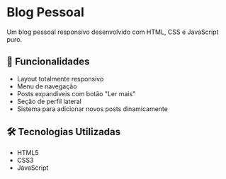 # Blog Pessoal

Um blog pessoal responsivo desenvolvido com HTML, CSS e JavaScript puro.

## 🚀 Funcionalidades

- Layout totalmente responsivo
- Menu de navegação
- Posts expandíveis com botão "Ler mais"
- Seção de perfil lateral
- Sistema para adicionar novos posts dinamicamente

## 🛠️ Tecnologias Utilizadas

- HTML5
- CSS3
- JavaScript

   